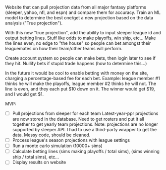 Website that can pull projection data from all major fantasy platforms (sleeper, yahoo, nfl, and espn) and compare them for accuracy.
Train an ML model to determine the best one/get a new projection based on the data analysis ("True projection").

With this new "true projection", add the ability to input sleeper league id and output betting lines. Stuff like odds to make playoffs, win ship, etc... 
Make the lines even, no edge to "the house" so people can bet amongst their leaguemates on how their team/other teams will perform.

Create account system so people can make bets, then login later to see if they hit.
Nullify bets if stupid trade happens (how to determine this...)

In the future it would be cool to enable betting with money on the site, charging a percentage-based fee for each bet. Example: league member #1 thinks he will make the playoffs, league member #2 thinks he will not. The line is even, and they each put $10 down on it. The winner would get $19, and I would get $1.

MVP:
- [ ] Pull projections from sleeper for each team
            Latest-year-ppr projections are now stored in the database. Need to get rosters and put it all together to get yearly team projections. Note: projections are no longer supported by sleeper API. I had to use a third-party wrapper to get the data. Messy code, should be cleaned.
- [ ] Process league's season projections with league settings
- [ ] Run a monte carlo simulation (10000+ sims)
- [ ] Calculate betting lines (sims making playoffs / total sims), (sims winning ship / total sims), etc...
- [ ] Display results on website
